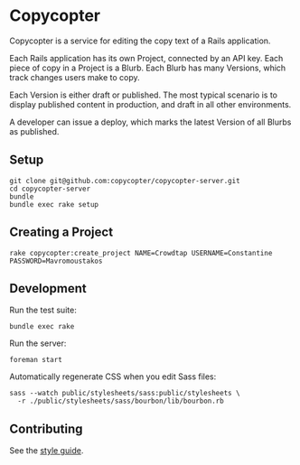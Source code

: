 Copycopter
==========

Copycopter is a service for editing the copy text of a Rails application.

Each Rails application has its own Project, connected by an API key.
Each piece of copy in a Project is a Blurb. Each Blurb has many Versions, which
track changes users make to copy.

Each Version is either draft or published. The most typical scenario is to
display published content in production, and draft in all other environments.

A developer can issue a deploy, which marks the latest Version of all Blurbs as
published.

Setup
-----

    git clone git@github.com:copycopter/copycopter-server.git
    cd copycopter-server
    bundle
    bundle exec rake setup

Creating a Project
------------------

    rake copycopter:create_project NAME=Crowdtap USERNAME=Constantine PASSWORD=Mavromoustakos

Development
-----------

Run the test suite:

    bundle exec rake

Run the server:

    foreman start

Automatically regenerate CSS when you edit Sass files:

    sass --watch public/stylesheets/sass:public/stylesheets \
      -r ./public/stylesheets/sass/bourbon/lib/bourbon.rb

Contributing
------------

See the [style guide](https://github.com/copycopter/style-guide).
